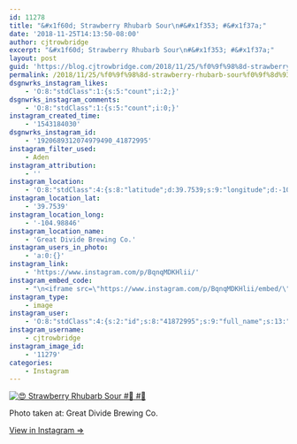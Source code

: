 ```yaml
---
id: 11278
title: "&#x1f60d; Strawberry Rhubarb Sour\n#&#x1f353; #&#x1f37a;"
date: '2018-11-25T14:13:50-08:00'
author: cjtrowbridge
excerpt: "&#x1f60d; Strawberry Rhubarb Sour\n#&#x1f353; #&#x1f37a;"
layout: post
guid: 'https://blog.cjtrowbridge.com/2018/11/25/%f0%9f%98%8d-strawberry-rhubarb-sour%f0%9f%8d%93-%f0%9f%8d%ba/'
permalink: /2018/11/25/%f0%9f%98%8d-strawberry-rhubarb-sour%f0%9f%8d%93-%f0%9f%8d%ba/
dsgnwrks_instagram_likes:
    - 'O:8:"stdClass":1:{s:5:"count";i:2;}'
dsgnwrks_instagram_comments:
    - 'O:8:"stdClass":1:{s:5:"count";i:0;}'
instagram_created_time:
    - '1543184030'
dsgnwrks_instagram_id:
    - '1920689312074979490_41872995'
instagram_filter_used:
    - Aden
instagram_attribution:
    - ''
instagram_location:
    - 'O:8:"stdClass":4:{s:8:"latitude";d:39.7539;s:9:"longitude";d:-104.98846;s:4:"name";s:24:"Great Divide Brewing Co.";s:2:"id";i:213665310;}'
instagram_location_lat:
    - '39.7539'
instagram_location_long:
    - '-104.98846'
instagram_location_name:
    - 'Great Divide Brewing Co.'
instagram_users_in_photo:
    - 'a:0:{}'
instagram_link:
    - 'https://www.instagram.com/p/BqnqMDKHlii/'
instagram_embed_code:
    - "\n<iframe src=\"https://www.instagram.com/p/BqnqMDKHlii/embed/\" width=\"612\" height=\"710\" frameborder=\"0\" scrolling=\"no\" allowtransparency=\"true\" class=\"insta-image-embed\"></iframe>\n"
instagram_type:
    - image
instagram_user:
    - 'O:8:"stdClass":4:{s:2:"id";s:8:"41872995";s:9:"full_name";s:13:"CJ Trowbridge";s:15:"profile_picture";s:141:"https://scontent.cdninstagram.com/vp/b1339ab9da4580ff02deb6dd35532143/5CA6071C/t51.2885-19/s150x150/13724650_1188772791164794_142557231_a.jpg";s:8:"username";s:12:"cjtrowbridge";}'
instagram_username:
    - cjtrowbridge
instagram_image_id:
    - '11279'
categories:
    - Instagram
---
```


[![😍 Strawberry Rhubarb Sour
#🍓 #🍺](https://blog.cjtrowbridge.com/wp-content/uploads/2018/11/f09f988d-strawberry-rhubarb-sour-f09f8d93-1-1.jpg)](https://www.instagram.com/p/BqnqMDKHlii/)

Photo taken at: Great Divide Brewing Co.

[View in Instagram ⇒](https://www.instagram.com/p/BqnqMDKHlii/)